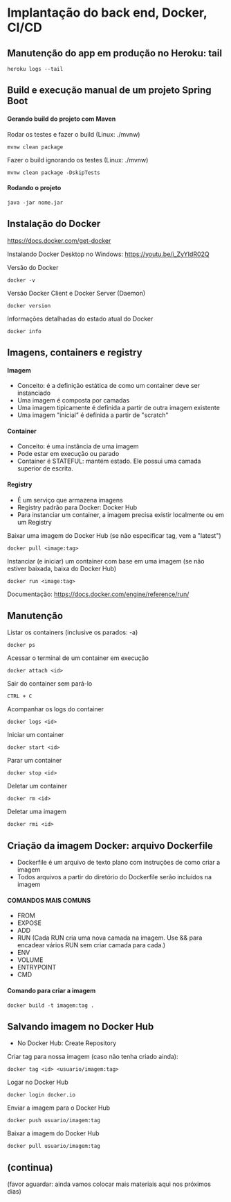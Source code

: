 # Implantação do back end, Docker, CI/CD

## Manutenção do app em produção no Heroku: tail
```
heroku logs --tail
```

## Build e execução manual de um projeto Spring Boot

#### Gerando build do projeto com Maven
Rodar os testes e fazer o build (Linux: ./mvnw)
```
mvnw clean package
```
Fazer o build ignorando os testes (Linux: ./mvnw)
```
mvnw clean package -DskipTests
```

#### Rodando o projeto
```
java -jar nome.jar
```

## Instalação do Docker
https://docs.docker.com/get-docker

Instalando Docker Desktop no Windows: https://youtu.be/i_ZyYIdR02Q

Versão do Docker
```
docker -v
```
Versão Docker Client e Docker Server (Daemon)
```
docker version
```
Informações detalhadas do estado atual do Docker
```
docker info
```

## Imagens, containers e registry
#### Imagem
  - Conceito: é a definição estática de como um container deve ser instanciado
  - Uma imagem é composta por camadas
  - Uma imagem tipicamente é definida a partir de outra imagem existente
  - Uma imagem "inicial" é definida a partir de "scratch"

#### Container
  - Conceito: é uma instância de uma imagem
  - Pode estar em execução ou parado
  - Container é STATEFUL: mantém estado. Ele possui uma camada superior de escrita.

#### Registry
  - É um serviço que armazena imagens
  - Registry padrão para Docker: Docker Hub
  - Para instanciar um container, a imagem precisa existir localmente ou em um Registry

Baixar uma imagem do Docker Hub (se não especificar tag, vem a "latest")
```
docker pull <image:tag>
```
Instanciar (e iniciar) um container com base em uma imagem (se não estiver baixada, baixa do Docker Hub)
```
docker run <image:tag>
```
Documentação: https://docs.docker.com/engine/reference/run/

## Manutenção
Listar os containers (inclusive os parados: -a)
```
docker ps
```
Acessar o terminal de um container em execução
```
docker attach <id>
```
Sair do container sem pará-lo
```
CTRL + C
```
Acompanhar os logs do container
```
docker logs <id>
```
Iniciar um container
```
docker start <id>
```
Parar um container
```
docker stop <id>
```
Deletar um container
```
docker rm <id>
```
Deletar uma imagem
```
docker rmi <id>
```

## Criação da imagem Docker: arquivo Dockerfile
- Dockerfile é um arquivo de texto plano com instruções de como criar a imagem
- Todos arquivos a partir do diretório do Dockerfile serão incluídos na imagem
#### COMANDOS MAIS COMUNS
- FROM
- EXPOSE
- ADD
- RUN (Cada RUN cria uma nova camada na imagem. Use && para encadear vários RUN sem criar camada para cada.)
- ENV
- VOLUME
- ENTRYPOINT
- CMD

#### Comando para criar a imagem
```
docker build -t imagem:tag .
```

## Salvando imagem no Docker Hub
- No Docker Hub: Create Repository

Criar tag para nossa imagem (caso não tenha criado ainda):
```
docker tag <id> <usuario/imagem:tag>
```
Logar no Docker Hub
```
docker login docker.io
```
Enviar a imagem para o Docker Hub
```
docker push usuario/imagem:tag
```
Baixar a imagem do Docker Hub
```
docker pull usuario/imagem:tag
```

## (continua)
(favor aguardar: ainda vamos colocar mais materiais aqui nos próximos dias)
